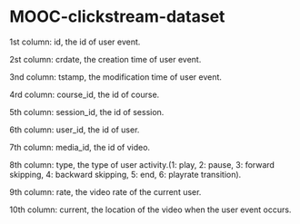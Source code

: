 # MOOC-clickstream-dataset
1st column: id, the id of user event. 

2st column: crdate, the creation time of user event.

3nd column: tstamp, the modification time of user event.

4rd column: course_id, the id of course.

5th column: session_id, the id of session.

6th column: user_id, the id of user.

7th column: media_id, the id of video.

8th column: type, the type of user activity.(1: play, 2: pause, 3: forward skipping, 4: backward skipping, 5: end, 6: playrate transition). 

9th column: rate, the video rate of the current user.

10th column: current, the location of the video when the user event occurs.
